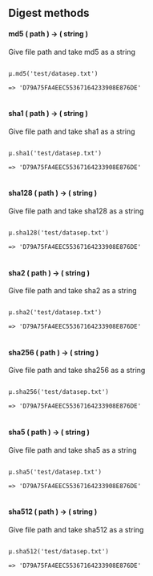 ## Digest methods

#### md5 ( path ) -> ( string )
Give file path and take md5 as a string

<pre>
<code>
µ.md5('test/datasep.txt')

=> 'D79A75FA4EEC55367164233908E876DE'
</code>
</pre>

#### sha1 ( path ) -> ( string )
Give file path and take sha1 as a string

<pre>
<code>
µ.sha1('test/datasep.txt')

=> 'D79A75FA4EEC55367164233908E876DE'
</code>
</pre>

#### sha128 ( path ) -> ( string )
Give file path and take sha128 as a string

<pre>
<code>
µ.sha128('test/datasep.txt')

=> 'D79A75FA4EEC55367164233908E876DE'
</code>
</pre>

#### sha2 ( path ) -> ( string )
Give file path and take sha2 as a string

<pre>
<code>
µ.sha2('test/datasep.txt')

=> 'D79A75FA4EEC55367164233908E876DE'
</code>
</pre>

#### sha256 ( path ) -> ( string )
Give file path and take sha256 as a string

<pre>
<code>
µ.sha256('test/datasep.txt')

=> 'D79A75FA4EEC55367164233908E876DE'
</code>
</pre>

#### sha5 ( path ) -> ( string )
Give file path and take sha5 as a string

<pre>
<code>
µ.sha5('test/datasep.txt')

=> 'D79A75FA4EEC55367164233908E876DE'
</code>
</pre>

#### sha512 ( path ) -> ( string )
Give file path and take sha512 as a string

<pre>
<code>
µ.sha512('test/datasep.txt')

=> 'D79A75FA4EEC55367164233908E876DE'
</code>
</pre>